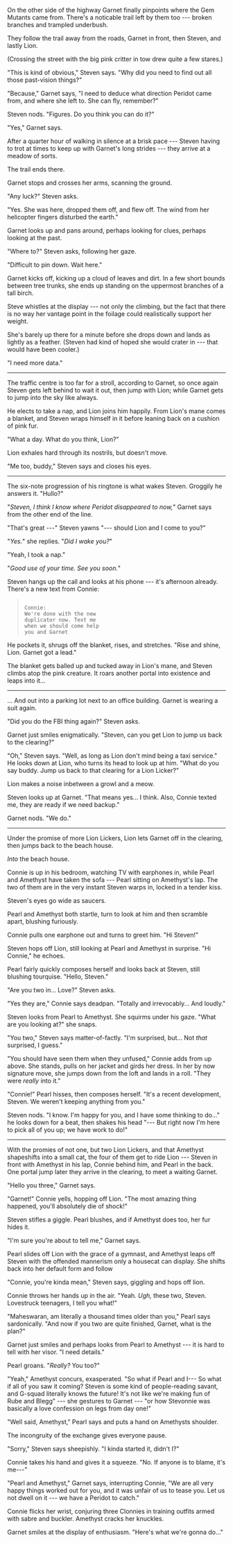 On the other side of the highway Garnet finally pinpoints where the
Gem Mutants came from. There's a noticable trail left by them too ---
broken branches and trampled underbush.

They follow the trail away from the roads, Garnet in front, then Steven,
and lastly Lion.

(Crossing the street with the big pink critter in tow drew quite a few
stares.)

"This is kind of obvious," Steven says. "Why did you need to find out
all those past-vision things?"

"Because," Garnet says, "I need to deduce what direction Peridot came
from, and where she left to. She can fly, remember?"

Steven nods. "Figures. Do you think you can do it?"

"Yes," Garnet says.

After a quarter hour of walking in silence at a brisk pace ---
Steven having to trot at times to keep up with Garnet's long strides --- they arrive at
a meadow of sorts.

The trail ends there.

Garnet stops and crosses her arms, scanning the ground.

"Any luck?" Steven asks.

"Yes. She was here, dropped them off, and flew off. The wind from
her helicopter fingers disturbed the earth."

Garnet looks up and pans around, perhaps looking for clues,
perhaps looking at the past.

"Where to?" Steven asks, following her gaze.

"Difficult to pin down. Wait here."

Garnet kicks off, kicking up a cloud of leaves and dirt.
In a few short bounds between tree trunks, she ends up
standing on the uppermost branches of a tall birch.

Steve whistles at the display --- not only the climbing,
but the fact that there is no way her vantage point in the
foilage could realistically support her weight.

She's barely up there for a minute before she drops down and lands
as lightly as a feather. (Steven had kind of hoped she would crater
in --- that would have been cooler.)

"I need more data."

----

The traffic centre is too far for a stroll, according to Garnet, so
once again Steven gets left behind to wait it out, then jump with Lion;
while Garnet gets to jump into the sky like always.

He elects to take a nap, and Lion joins him happily. From Lion's mane comes
a blanket, and Steven wraps himself in it before leaning back on a
cushion of pink fur.

"What a day. What do you think, Lion?"

Lion exhales hard through its nostrils, but doesn't move.

"Me too, buddy," Steven says and closes his eyes.

----

The six-note progression of his ringtone is what wakes Steven. Groggily
he answers it. "Hullo?"

"*Steven, I think I know where Peridot disappeared to now,*" Garnet says from
the other end of the line.

"That's great ---" Steven yawns "--- should Lion and I come to you?"

"*Yes.*" she replies. "*Did I wake you?*"

"Yeah, I took a nap."

"*Good use of your time. See you soon.*"

Steven hangs up the call and looks at his phone --- it's afternoon already.
There's a new text from Connie:

> ~~~
>
> Connie:
> We're done with the new
> duplicator now. Text me
> when we should come help
> you and Garnet
>
> ~~~

He pockets it, shrugs off the blanket, rises, and stretches.
"Rise and shine, Lion. Garnet got a lead."

The blanket gets balled up and tucked away in Lion's mane, and Steven climbs
atop the pink creature. It roars another portal into existence and leaps into it...

----

... And out into a parking lot next to an office building.
Garnet is wearing a suit again.

"Did you do the FBI thing again?" Steven asks.

Garnet just smiles enigmatically. "Steven, can you get Lion to
jump us back to the clearing?"

"Oh," Steven says. "Well, as long as Lion don't mind being a taxi
service." He looks down at Lion, who turns its head to look up at him.
"What do you say buddy. Jump us back to that clearing for a Lion Licker?"

Lion makes a noise inbetween a growl and a meow.

Steven looks up at Garnet. "That means yes... I think. Also,
Connie texted me, they are ready if we need backup."

Garnet nods. "We do."

----

Under the promise of more Lion Lickers, Lion lets Garnet off in the clearing,
then jumps back to the beach house.

*Into* the beach house.

Connie is up in his bedroom, watching TV with earphones in, while Pearl and Amethyst
have taken the sofa --- Pearl sitting on Amethyst's lap. The two of them are in
the very instant Steven warps in, locked in a tender kiss.

Steven's eyes go wide as saucers.

Pearl and Amethyst both startle, turn to look at him and then scramble apart,
blushing furiously.

Connie pulls one earphone out and turns to greet him. "Hi Steven!"

Steven hops off Lion, still looking at Pearl and Amethyst in surprise.
"Hi Connie," he echoes.

Pearl fairly quickly composes herself and looks back at Steven, still blushing
tourquise. "Hello, Steven."

"Are you two in... Love?" Steven asks.

"Yes they are," Connie says deadpan. "Totally and irrevocably... And loudly."

Steven looks from Pearl to Amethyst.
She squirms under his gaze. "What are you looking at?" she snaps.

"You two," Steven says matter-of-factly.
"I'm surprised, but... Not *that* surprised, I guess."

"You should have seen them when they unfused," Connie adds from up above. She stands,
pulls on her jacket and girds her dress. In her by now signature move, she jumps down from
the loft and lands in a roll. "They were *really* into it."

"Connie!" Pearl hisses, then composes herself. "It's a recent development, Steven. We
weren't keeping anything from you."

Steven nods. "I know. I'm happy for you, and I have some thinking to do..."
he looks down for a beat, then shakes his head "--- But right now I'm here to pick all of you up;
we have work to do!"

----

With the promies of not one, but two Lion Lickers, and that Amethyst shapeshifts
into a small cat, the four of them get to ride Lion --- Steven in front with Amethyst
in his lap, Connie behind him, and Pearl in the back. One portal jump later they arrive
in the clearing, to meet a waiting Garnet.

"Hello you three," Garnet says.

"Garnet!" Connie yells, hopping off Lion. "The most amazing
thing happened, you'll absolutely die of shock!"

Steven stifles a giggle. Pearl blushes, and if Amethyst does too, her fur hides it.

"I'm sure you're about to tell me," Garnet says.

Pearl slides off Lion with the grace of a gymnast, and Amethyst leaps off Steven
with the offended mannerism only a housecat can display. She shifts back into her
default form and follow

"Connie, you're kinda mean," Steven says, giggling and hops off lion.

Connie throws her hands up in the air. "Yeah. *Ugh,* these two,
Steven. Lovestruck teenagers, I tell you what!"

"Maheswaran, am literally a thousand times older than you," Pearl says sardonically.
"And now if you two are quite finished, Garnet, what is the plan?"

Garnet just smiles and perhaps looks from Pearl to Amethyst --- it is
hard to tell with her visor. "I need details."

Pearl groans. "*Really?* You too?"

"Yeah," Amethyst concurs, exasperated. "So what if Pearl and I--- So what if all of you
saw it coming? Steven is some kind of people-reading savant, and G-squad literally
knows the future! It's not like we're making fun of Rube and Blegg" --- she gestures
to Garnet --- "or how Stevonnie was basically a love confession on legs from day one!"

"Well said, Amethyst," Pearl says and puts a hand on Amethysts shoulder.

The incongruity of the exchange gives everyone pause.

"Sorry," Steven says sheepishly. "I kinda started it, didn't I?"

Connie takes his hand and gives it a squeeze. "No. If anyone is to blame,
it's me---"

"Pearl and Amethyst," Garnet says, interrupting Connie, "We are all
very happy things worked out for you, and it was unfair of us to
tease you. Let us not dwell on it --- we have a Peridot to catch."

Connie flicks her wrist, conjuring three Clonnies in training outfits
armed with sabre and buckler. Amethyst cracks her knuckles.

Garnet smiles at the display of enthusiasm. "Here's what we're gonna do..."
